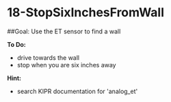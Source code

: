 # 18-StopSixInchesFromWall
##Goal:  Use the ET sensor to find a wall 

**To Do:**
* drive towards the wall
* stop when you are six inches away

**Hint:**
* search KIPR documentation for 'analog_et'